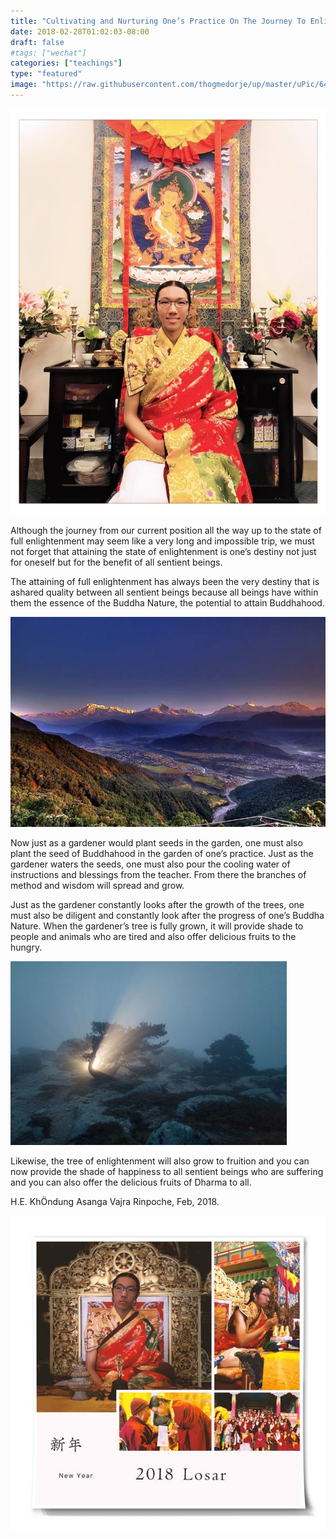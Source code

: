 ```yaml
---
title: "Cultivating and Nurturing One’s Practice On The Journey To Enlightenment"
date: 2018-02-28T01:02:03-08:00
draft: false
#tags: ["wechat"]
categories: ["teachings"]
type: "featured"
image: "https://raw.githubusercontent.com/thogmedorje/up/master/uPic/640-20200510082253317.jpeg"
---
```


![img](https://raw.githubusercontent.com/thogmedorje/up/master/uPic/640-20200510082253317.jpeg)



Although the journey from our current position all the way up to the state of full enlightenment may seem like a very long and impossible trip, we must not forget that attaining the state of enlightenment is one’s destiny not just for oneself but for the benefit of all sentient beings.

 The attaining of full enlightenment has always been the very destiny that is ashared quality between all sentient beings because all beings have within them the essence of the Buddha Nature, the potential to attain Buddhahood.

![img](https://raw.githubusercontent.com/thogmedorje/up/master/uPic/640-20200510082337710.jpeg)

Now just as a gardener would plant seeds in the garden, one must also plant the seed of Buddhahood in the garden of one’s practice. Just as the gardener waters the seeds, one must also pour the cooling water of instructions and blessings from the teacher. From there the branches of method and wisdom will spread and grow. 

Just as the gardener constantly looks after the growth of the trees, one must also be diligent and constantly look after the progress of one’s Buddha Nature. When the gardener’s tree is fully grown, it will provide shade to people and animals who are tired and also offer delicious fruits to the hungry.  

![img](https://raw.githubusercontent.com/thogmedorje/up/master/uPic/640-20200510082357570.jpeg)

Likewise, the tree of enlightenment will also grow to fruition and you can now provide the shade of happiness to all sentient beings who are suffering and you can also offer the delicious fruits of Dharma to all.

H.E. KhÖndung Asanga Vajra Rinpoche, Feb, 2018.

![img](https://raw.githubusercontent.com/thogmedorje/up/master/uPic/640-20200510082418301.jpeg)